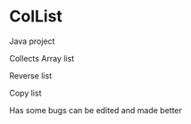 # ColList

Java project 

Collects Array list 
 
Reverse list 

Copy list

Has some bugs can be edited and made better
